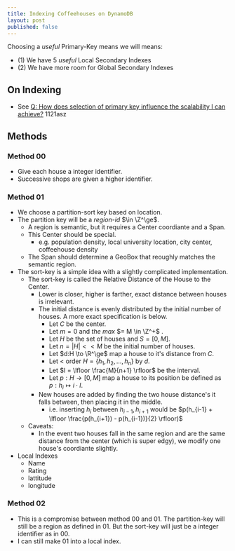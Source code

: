 ```yaml
---
title: Indexing Coffeehouses on DynamoDB
layout: post
published: false
---
```


Choosing a *useful* Primary-Key means we will means: 
* (1) We have 5 *useful* Local Secondary Indexes
* (2) We have more room for Global Secondary Indexes

## On Indexing 
* See [Q: How does selection of primary key influence the scalability I can achieve?](https://aws.amazon.com/dynamodb/faqs/) 
1121asz 


## Methods 

### Method 00
- Give each house a integer identifier. 
- Successive shops are given a higher identifier. 

### Method 01
- We choose a partition-sort key based on location. 
- The partition key will be a *region-id* $\in \Z^\ge$. 
    + A region is semantic, but it requires a Center coordiante and a Span.
    + This Center should be special. 
        + e.g. population density, local university location, city center, coffeehouse density
    + The Span should determine a GeoBox that reoughly matches the semantic region. 
- The sort-key is a simple idea with a slightly complicated implementation. 
    + The sort-key is called the Relative Distance of the House to the Center. 
        * Lower is closer, higher is farther, exact distance between houses is irrelevant. 
        * The initial distance is evenly distributed by the initial number of houses. A more exact specification is below. 
            - Let $C$ be the center.
            - Let $m = 0$ and *the max* $= M \in \Z^+$ . 
            - Let $H$ be the set of houses and $S = [0,M]$. 
            - Let $n = |H| << M$ be the initial number of houses. 
            - Let $d:H \to \R^\ge$ map a house to it's distance from $C$. 
            - Let $<$ order $H = \{h_1,h_2,...,h_n\}$ by $d$. 
            - Let $I = \lfloor \frac{M}{n+1} \rfloor$ be the interval.
            - Let $p:H \to [0,M]$ map a house to its position be defined as $p:h_i \mapsto i \cdot I$. 
        * New houses are added by finding the two house distance's it falls between, then placing it in the middle. 
            * i.e. inserting $h_i$ between $h_{i-1},h_{i+1}$ would be $p(h_{i-1} + \lfloor \frac{p(h_{i+1}) - p(h_{i-1})}{2} \rfloor)$
    + Caveats: 
        * In the event two houses fall in the same region and are the same distance from the center (which is super edgy), we modify one house's coordiante slightly. 
- Local Indexes
    + Name
    + Rating
    + lattitude
    + longitude

### Method 02
* This is a compromise between method 00 and 01. The partition-key will still be a region as defined in 01. But the sort-key will just be a integer identifier as in 00. 
* I can still make 01 into a local index. 
